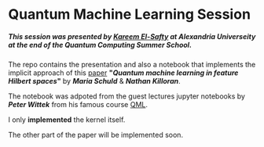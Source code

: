 # Quantum Machine Learning Session

##### This session was presented by [Kareem El-Safty](https://www.linkedin.com/in/kareemelsafty/) at Alexandria Universeity at the end of the Quantum Computing Summer School.

The repo contains the presentation and also a notebook that implements the implicit approach of this [paper](https://arxiv.org/pdf/1803.07128.pdf) **"*Quantum machine learning in feature Hilbert spaces*"** by ***Maria Schuld*** & ***Nathan Killoran***.

The notebook was adpoted from the guest lectures jupyter notebooks by ***Peter Wittek*** from his famous course [QML](https://www.edx.org/course/quantum-machine-learning-2).

I only **implemented** the kernel itself.

The other part of the paper will be implemented soon.
